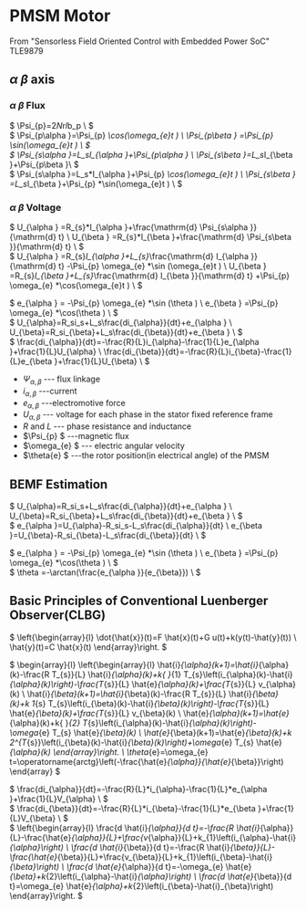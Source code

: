 # PMSM Motor

From "Sensorless Field Oriented Control with Embedded Power SoC" TLE9879

## $\alpha$ $\beta$  axis





### $\alpha$ $\beta$ Flux


$
\Psi_{p}=2*N*r*l*b_p \\
$\
$
\Psi_{p\alpha }=\Psi_{p} *\cos(\omega_{e}t ) \\
\Psi_{p\beta } =\Psi_{p} *\sin(\omega_{e}t ) \\
$\
$
\Psi_{s\alpha }=L_s*I_{\alpha }+\Psi_{p\alpha } \\
\Psi_{s\beta }=L_s*I_{\beta }+\Psi_{p\beta }\\
$\
$
\Psi_{s\alpha }=L_s*I_{\alpha }+\Psi_{p} *\cos(\omega_{e}t ) \\
\Psi_{s\beta } =L_s*I_{\beta }+\Psi_{p} *\sin(\omega_{e}t ) \\
$

### $\alpha$ $\beta$ Voltage

$
U_{\alpha } =R_{s}*I_{\alpha }+\frac{\mathrm{d} \Psi_{s\alpha }}{\mathrm{d} t} \\
U_{\beta } =R_{s}*I_{\beta }+\frac{\mathrm{d} \Psi_{s\beta }}{\mathrm{d} t} \\
$\
$
U_{\alpha } =R_{s}*I_{\alpha }+L_{s}*\frac{\mathrm{d} I_{\alpha }}{\mathrm{d} t} -\Psi_{p} \omega_{e} *\sin (\omega_{e}t ) \\
U_{\beta  } =R_{s}*I_{\beta  }+L_{s}*\frac{\mathrm{d} I_{\beta  }}{\mathrm{d} t} +\Psi_{p} \omega_{e} *\cos(\omega_{e}t ) \\
$


$
e_{\alpha } = -\Psi_{p} \omega_{e} *\sin (\theta ) \\
e_{\beta  } =\Psi_{p} \omega_{e} *\cos(\theta ) \\
$\
$
U_{\alpha}=R_si_s+L_s\frac{di_{\alpha}}{dt}+e_{\alpha } \\
U_{\beta}=R_si_{\beta}+L_s\frac{di_{\beta}}{dt}+e_{\beta  } \\
$\
$
\frac{di_{\alpha}}{dt}=-\frac{R}{L}i_{\alpha}-\frac{1}{L}e_{\alpha }+\frac{1}{L}U_{\alpha} \\
\frac{di_{\beta}}{dt}=-\frac{R}{L}i_{\beta}-\frac{1}{L}e_{\beta }+\frac{1}{L}U_{\beta} \\
$

* $\Psi_{\alpha, \beta}$ --- flux linkage
* $i_{\alpha, \beta}$       ---current
* $e_{\alpha, \beta}$       ---electromotive force
* $U_{\alpha, \beta}$       --- voltage for each phase in the stator fixed reference frame
* $R$ and $L$               --- phase resistance and inductance
* $\Psi_{p} $               ---magnetic flux
* $\omega_{e} $             --- electric angular velocity
* $\theta{e} $              ---the rotor position(in electrical angle) of the PMSM


## BEMF Estimation

$
U_{\alpha}=R_si_s+L_s\frac{di_{\alpha}}{dt}+e_{\alpha } \\
U_{\beta}=R_si_{\beta}+L_s\frac{di_{\beta}}{dt}+e_{\beta  } \\
$\
$
e_{\alpha }=U_{\alpha}-R_si_s-L_s\frac{di_{\alpha}}{dt} \\
e_{\beta  }=U_{\beta}-R_si_{\beta}-L_s\frac{di_{\beta}}{dt} \\
$

$
e_{\alpha } = -\Psi_{p} \omega_{e} *\sin (\theta ) \\
e_{\beta  } =\Psi_{p} \omega_{e} *\cos(\theta ) \\
$\
$
\theta =-\arctan(\frac{e_{\alpha }}{e_{\beta}}) \\
$

## Basic Principles of Conventional Luenberger Observer(CLBG)




$
\left\{\begin{array}{l}
\dot{\hat{x}}(t)=F \hat{x}(t)+G u(t)+k(y(t)-\hat{y}(t)) \\
\hat{y}(t)=C \hat{x}(t)
\end{array}\right.
$


$
\begin{array}{l}
\left\{\begin{array}{l}
\hat{i}_{\alpha}(k+1)=\hat{i}_{\alpha}(k)-\frac{R T_{s}}{L} \hat{i}_{\alpha}(k)+k{ }_{1} T_{s}\left(i_{\alpha}(k)-\hat{i}_{\alpha}(k)\right)-\frac{T_{s}}{L} \hat{e}_{\alpha}(k)+\frac{T_{s}}{L} v_{\alpha}(k) \\
\hat{i}_{\beta}(k+1)=\hat{i}_{\beta}(k)-\frac{R T_{s}}{L} \hat{i}_{\beta}(k)+k 1_{s} T_{s}\left(i_{\beta}(k)-\hat{i}_{\beta}(k)\right)-\frac{T_{s}}{L} \hat{e}_{\beta}(k)+\frac{T_{s}}{L} v_{\beta}(k) \\
\hat{e}_{\alpha}(k+1)=\hat{e}_{\alpha}(k)+k{ }_{2} T_{s}\left(i_{\alpha}(k)-\hat{i}_{\alpha}(k)\right)-\omega_{e} T_{s} \hat{e}_{\beta}(k) \\
\hat{e}_{\beta}(k+1)=\hat{e}_{\beta}(k)+k 2^{T_{s}}\left(i_{\beta}(k)-\hat{i}_{\beta}(k)\right)+\omega_{e} T_{s} \hat{e}_{\alpha}(k)
\end{array}\right. \\
\theta_{e}=\omega_{e} t=\operatorname{arctg}\left(-\frac{\hat{e}_{\alpha}}{\hat{e}_{\beta}}\right)
\end{array}
$ 

$
\frac{di_{\alpha}}{dt}=-\frac{R}{L}*i_{\alpha}-\frac{1}{L}*e_{\alpha }+\frac{1}{L}V_{\alpha} \\
$\
$
\frac{di_{\beta}}{dt}=-\frac{R}{L}*i_{\beta}-\frac{1}{L}*e_{\beta }+\frac{1}{L}V_{\beta} \\
$\
$
\left\{\begin{array}{l}
\frac{d \hat{i}_{\alpha}}{d t}=-\frac{R \hat{i}_{\alpha}}{L}-\frac{\hat{e}_{\alpha}}{L}+\frac{v_{\alpha}}{L}+k_{1}\left(i_{\alpha}-\hat{i}_{\alpha}\right) \\
\frac{d \hat{i}_{\beta}}{d t}=-\frac{R \hat{i}_{\beta}}{L}-\frac{\hat{e}_{\beta}}{L}+\frac{v_{\beta}}{L}+k_{1}\left(i_{\beta}-\hat{i}_{\beta}\right) \\
\frac{d \hat{e}_{\alpha}}{d t}=-\omega_{e} \hat{e}_{\beta}+k_{2}\left(i_{\alpha}-\hat{i}_{\alpha}\right) \\
\frac{d \hat{e}_{\beta}}{d t}=\omega_{e} \hat{e}_{\alpha}+k_{2}\left(i_{\beta}-\hat{i}_{\beta}\right)
\end{array}\right.
$
